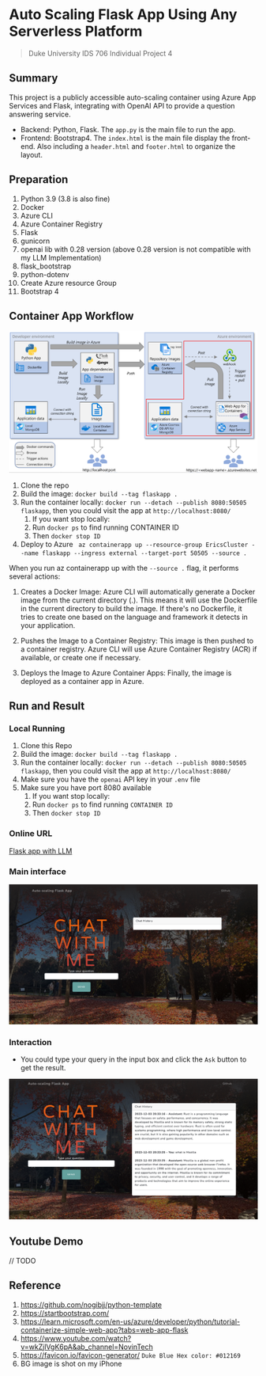 # Auto Scaling Flask App Using Any Serverless Platform

> Duke University IDS 706 Individual Project 4

## Summary

This project is a publicly accessible auto-scaling container using Azure App Services and Flask, integrating with OpenAI API to provide a question answering service.

- Backend: Python, Flask. The `app.py` is the main file to run the app.
- Frontend: Bootstrap4. The `index.html` is the main file display the front-end. Also including a `header.html` and `footer.html` to organize the layout.

## Preparation

1. Python 3.9 (3.8 is also fine)
2. Docker
3. Azure CLI
4. Azure Container Registry
5. Flask
6. gunicorn
7. openai lib with 0.28 version (above 0.28 version is not compatible with my LLM Implementation) 
8. flask_bootstrap 
9. python-dotenv
10. Create Azure resource Group
11. Bootstrap 4

## Container App Workflow

![img.png](img.png)

1. Clone the repo
2. Build the image: `docker build --tag flaskapp .`
3. Run the container locally: `docker run --detach --publish 8080:50505 flaskapp`, then you could visit the app at `http://localhost:8080/`
   1. If you want stop locally:
   2. Run `docker ps` to find running CONTAINER ID
   3. Then `docker stop ID`
4. Deploy to Azure ` az containerapp up --resource-group EricsCluster --name flaskapp --ingress external --target-port 50505 --source .`

When you run az containerapp up with the `--source .` flag, it performs several actions:

1. Creates a Docker Image: Azure CLI will automatically generate a Docker image from the current directory (.). This means it will use the Dockerfile in the current directory to build the image. If there's no Dockerfile, it tries to create one based on the language and framework it detects in your application.

2. Pushes the Image to a Container Registry: This image is then pushed to a container registry. Azure CLI will use Azure Container Registry (ACR) if available, or create one if necessary.

3. Deploys the Image to Azure Container Apps: Finally, the image is deployed as a container app in Azure.


## Run and Result

### Local Running
1. Clone this Repo
2. Build the image: `docker build --tag flaskapp .`
3. Run the container locally: `docker run --detach --publish 8080:50505 flaskapp`, then you could visit the app at `http://localhost:8080/`
4. Make sure you have the `openai` API key in your `.env` file
5. Make sure you have port 8080 available
   1. If you want stop locally:
   2. Run `docker ps` to find running `CONTAINER ID`
   3. Then `docker stop ID`

### Online URL
[Flask app with LLM](https://flaskapp.ambitiouswater-3b3443ba.centralus.azurecontainerapps.io/)

### Main interface
![img_1.png](img_1.png)

### Interaction
- You could type your query in the input box and click the `Ask` button to get the result.

![img_2.png](img_2.png)

## Youtube Demo

// TODO

## Reference

1. https://github.com/nogibjj/python-template
2. https://startbootstrap.com/
3. https://learn.microsoft.com/en-us/azure/developer/python/tutorial-containerize-simple-web-app?tabs=web-app-flask
4. https://www.youtube.com/watch?v=wkZjlVgK6pA&ab_channel=NovinTech
5. https://favicon.io/favicon-generator/ `Duke Blue Hex color: #012169`
6. BG image is shot on my iPhone

